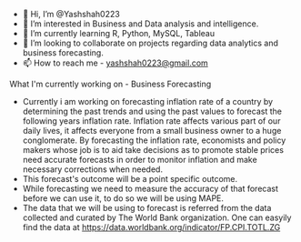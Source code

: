 - 👋 Hi, I’m @Yashshah0223
- 👀 I’m interested in Business and Data analysis and intelligence.
- 🌱 I’m currently learning R, Python, MySQL, Tableau
- 💞️ I’m looking to collaborate on projects regarding data analytics and business forecasting.
- 📫 How to reach me - yashshah0223@gmail.com

<!---
Yashshah0223/Yashshah0223 is a ✨ special ✨ repository because its `README.md` (this file) appears on your GitHub profile.
You can click the Preview link to take a look at your changes.
--->
What I'm currently working on - Business Forecasting 
- Currently i am working on forecasting inflation rate of a country by determining the past trends and using the past values to forecast the following years inflation rate. Inflation rate affects various part of our daily lives, it affects everyone from a small business owner to a huge conglomerate. By forecasting the inflation rate, economists and policy makers whose job is to aid take decisions as to promote stable prices need accurate forecasts in order to monitor inflation and make necessary corrections when needed.
- This forecast's outcome will be a point specific outcome. 
- While forecasting we need to measure the accuracy of that forecast before we can use it, to do so we will be using MAPE.
- The data that we will be using to forecast is referred from the data collected and curated by The World Bank organization. One can easyily find the data at https://data.worldbank.org/indicator/FP.CPI.TOTL.ZG 
